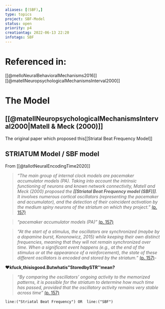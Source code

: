 ```yaml
---
aliases: [(SBF),]
type: topics
project: SBF-Model
status: open
priority: p4
creationtag: 2022-06-13 22:20
infotags: SBF
---
```

# Referenced in:
[[@melloNeuralBehavioralMechanisms2016]]
[[@matellNeuropsychologicalMechanismsInterval2000]]

# The Model

## [[@matellNeuropsychologicalMechanismsInterval2000|Matell & Meck (2000)]]
The original paper which proposed this[[Striatal Beat Frequency Model]]



## STRIATUM Model / SBF model
From [[@tallotNeuralEncodingTime2020]]

> *“The main group of internal clock models are pacemaker accumulator models (PA). Taking into account the intrinsic functioning of neurons and known network connectivity, Matell and Meck (2000) proposed the **[[Striatal Beat Frequency model (SBF)]]**. It involves numerous cortical oscillators (representing the pacemaker and accumulator), and the detection of their coincident activation by the medium spiny neurons of the striatum on which they project.”* [(p. 157)](zotero://open-pdf/library/items/HBVFC5PX?page=12&annotation=KZIW4R4U)

> *“pacemaker accumulator models (PA)”* [(p. 157)](zotero://open-pdf/library/items/HBVFC5PX?page=12&annotation=VPG4URJM)

> *“At the start of a stimulus, the oscillators are synchronized (maybe by a dopamine burst, Kononowicz, 2015) while keeping their own distinct frequencies, meaning that they will not remain synchronized over time. When a significant event happens (e.g., at the end of the stimulus or at the appearance of a reinforcement), the state of these different oscillators is encoded and stored by the striatum.”* [(p. 157)](zotero://open-pdf/library/items/HBVFC5PX?page=12&annotation=DYAFAWWG)-  

**❤kfuck,thisisgood.Butwhatis"StoredbySTR''mean?**

> *“By comparing the oscillators’ ongoing activity to the memorized patterns, it is possible for the striatum to determine how much time has passed, provided that the oscillatory activity remains very stable across time”* [(p. 157)](zotero://open-pdf/library/items/HBVFC5PX?page=12&annotation=NFF246WG)

```query 
line:("Striatal Beat Frequency") OR  line:("SBF") 
```